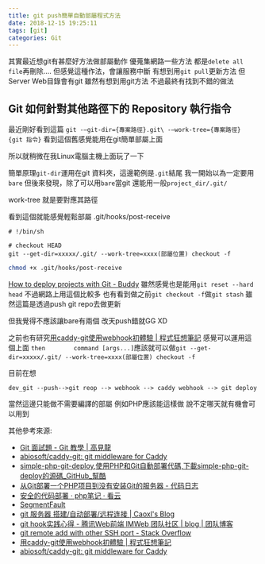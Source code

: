 ```yaml
---
title: git push簡單自動部屬程式方法
date: 2018-12-15 19:25:11
tags: [git]
categories: Git
---
```


其實最近想git有甚麼好方法做部屬動作
優蒐集網路一些方法
都是`delete all file`再刪除....
但感覺這種作法，會讓服務中斷
有想到用`git pull`更新方法
但Server Web目錄會有git
雖然有想到用git方法
不過最終有找到不錯的做法

<!--more-->

## Git 如何針對其他路徑下的 Repository 執行指令

最近剛好看到這篇
`git -–git-dir={專案路徑}.git\ -–work-tree={專案路徑} {git 指令}`
看到這個舊感覺能用在git簡單部屬上面

所以就稍微在我Linux電腦主機上面玩了一下

簡單原理`git-dir`運用在git 資料夾，這邊範例是`.git`結尾
我一開始以為一定要用`bare`
但後來發現，除了可以用`bare`當git
還能用一般`project_dir/.git/`

work-tree 就是要對應其路徑


看到這個就能感覺輕鬆部屬
.git/hooks/post-receive
```
# !/bin/sh

# checkout HEAD
git --get-dir=xxxxx/.git/ --work-tree=xxxx(部屬位置) checkout -f

```
```bash
chmod +x .git/hooks/post-receive
```
[How to deploy projects with Git - Buddy](https://buddy.works/blog/how-deploy-projects-with-git)
雖然感覺也是能用`git reset --hard head`
不過網路上用這個比較多
也有看到做之前`git checkout -f`做`git stash`
雖然這篇是透過push git repo去做更新

但我覺得不應該讓bare有兩個
改天push錯就GG  XD

之前也有研究[用caddy-git使用webhook初體驗 | 程式狂想筆記](https://malagege.github.io/blog/2017/11/26/logdown/2017-11-26-3865744/)
感覺可以運用這個上面
`then        command [args...]`應該就可以做`git --get-dir=xxxxx/.git/ --work-tree=xxxx(部屬位置) checkout -f`

目前在想
```
dev_git --push-->git reop --> webhook --> caddy webhook --> git deploy
```

當然這邊只能做不需要編譯的部屬
例如PHP應該能這樣做
說不定哪天就有機會可以用到


其他參考來源:

* [Git 面試題 - Git 教學 | 高見龍](https://gitbook.tw/interview)
* [abiosoft/caddy-git: git middleware for Caddy](https://github.com/abiosoft/caddy-git)
* [simple-php-git-deploy,使用PHP和Git自動部署代碼,下載simple-php-git-deploy的源碼_GitHub_幫酷](https://hant.helplib.com/GitHub/article_94904)
* [从Git部署一个PHP项目到没有安装Git的服务器 - 代码日志](https://codeday.me/bug/20181205/437453.html)
* [安全的代码部署 · php笔记 · 看云](https://www.kancloud.cn/xiak/php-node/581828)
* [SegmentFault](https://mp.weixin.qq.com/s/qZGVdNtCJOycR_sye9az6w?)
* [git 服务器 搭建/自动部署/远程连接 | Caoxl's Blog](http://blog.caoxl.com/2018/06/14/Git-Server-Deploy/)
* [git hook实践心得 - 腾讯Web前端 IMWeb 团队社区 | blog | 团队博客](http://imweb.io/topic/5b13aa38d4c96b9b1b4c4e9d)
* [git remote add with other SSH port - Stack Overflow](https://stackoverflow.com/questions/3596260/git-remote-add-with-other-ssh-port)
* [用caddy-git使用webhook初體驗 | 程式狂想筆記](https://malagege.github.io/blog/2017/11/26/logdown/2017-11-26-3865744/)
* [abiosoft/caddy-git: git middleware for Caddy](https://github.com/abiosoft/caddy-git)